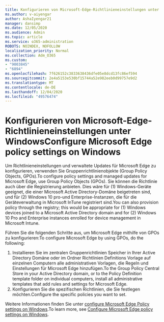 ```yaml
---
title: Konfigurieren von Microsoft-Edge-Richtlinieneinstellungen unter Windows
ms.author: v-aiyengar
author: AshaIyengar21
manager: dansimp
ms.date: 12/05/2020
ms.audience: Admin
ms.topic: article
ms.service: o365-administration
ROBOTS: NOINDEX, NOFOLLOW
localization_priority: Normal
ms.collection: Adm_O365
ms.custom:
- "9003845"
- "6894"
ms.openlocfilehash: 7f626152c3833638436dfe05e8dcd13fc86ef594
ms.sourcegitcommit: 2e4a5153e530bf15744a52e982eeb0d99757e9d2
ms.translationtype: MT
ms.contentlocale: de-DE
ms.lasthandoff: 12/04/2020
ms.locfileid: "49576474"
---
```

# <a name="configure-microsoft-edge-policy-settings-on-windows"></a><span data-ttu-id="93e29-102">Konfigurieren von Microsoft-Edge-Richtlinieneinstellungen unter Windows</span><span class="sxs-lookup"><span data-stu-id="93e29-102">Configure Microsoft Edge policy settings on Windows</span></span>

<span data-ttu-id="93e29-103">Um Richtlinieneinstellungen und verwaltete Updates für Microsoft Edge zu konfigurieren, verwenden Sie Gruppenrichtlinienobjekte (Group Policy Objects, GPOs).</span><span class="sxs-lookup"><span data-stu-id="93e29-103">To configure policy settings and managed updates for Microsoft Edge, use Group Policy Objects (GPOs).</span></span> <span data-ttu-id="93e29-104">Sie können die Richtlinie auch über die Registrierung anbieten. Dies wäre für (1) Windows-Geräte geeignet, die einer Microsoft Active Directory-Domäne beigetreten sind, und für (2) Windows 10 pro-und Enterprise-Instanzen, die für die Geräteverwaltung in Microsoft InTune registriert sind.</span><span class="sxs-lookup"><span data-stu-id="93e29-104">You can also provision policy through the registry; this would be appropriate for (1) Windows devices joined to a Microsoft Active Directory domain and for (2) Windows 10 Pro and Enterprise instances enrolled for device management in Microsoft Intune.</span></span>

<span data-ttu-id="93e29-105">Führen Sie die folgenden Schritte aus, um Microsoft Edge mithilfe von GPOs zu konfigurieren:</span><span class="sxs-lookup"><span data-stu-id="93e29-105">To configure Microsoft Edge by using GPOs, do the following:</span></span>

1. <span data-ttu-id="93e29-106">Installieren Sie im zentralen Gruppenrichtlinien Speicher in Ihrer Active Directory Domäne oder im Ordner Richtlinien Definitions Vorlage auf einzelnen Computern alle administrativen Vorlagen, die Regeln und Einstellungen für Microsoft Edge hinzufügen.</span><span class="sxs-lookup"><span data-stu-id="93e29-106">To the Group Policy Central Store in your Active Directory domain, or to the Policy Definition template folder on individual computers, install all administrative templates that add rules and settings for Microsoft Edge.</span></span>
2. <span data-ttu-id="93e29-107">Konfigurieren Sie die spezifischen Richtlinien, die Sie festlegen möchten.</span><span class="sxs-lookup"><span data-stu-id="93e29-107">Configure the specific policies you want to set.</span></span>

<span data-ttu-id="93e29-108">Weitere Informationen finden Sie unter [configure Microsoft Edge Policy settings on Windows](https://go.microsoft.com/fwlink/?linkid=2135024).</span><span class="sxs-lookup"><span data-stu-id="93e29-108">To learn more, see [Configure Microsoft Edge policy settings on Windows](https://go.microsoft.com/fwlink/?linkid=2135024).</span></span>
